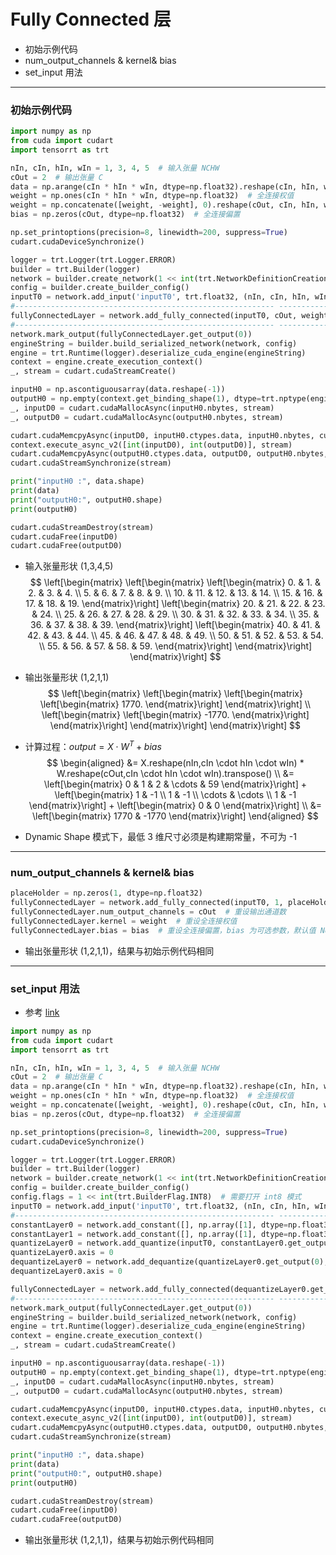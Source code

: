 # Fully Connected 层
+ 初始示例代码
+ num_output_channels & kernel& bias
+ set_input 用法

---
### 初始示例代码
```python
import numpy as np
from cuda import cudart
import tensorrt as trt

nIn, cIn, hIn, wIn = 1, 3, 4, 5  # 输入张量 NCHW
cOut = 2  # 输出张量 C
data = np.arange(cIn * hIn * wIn, dtype=np.float32).reshape(cIn, hIn, wIn)  # 输入数据
weight = np.ones(cIn * hIn * wIn, dtype=np.float32)  # 全连接权值
weight = np.concatenate([weight, -weight], 0).reshape(cOut, cIn, hIn, wIn)
bias = np.zeros(cOut, dtype=np.float32)  # 全连接偏置

np.set_printoptions(precision=8, linewidth=200, suppress=True)
cudart.cudaDeviceSynchronize()

logger = trt.Logger(trt.Logger.ERROR)
builder = trt.Builder(logger)
network = builder.create_network(1 << int(trt.NetworkDefinitionCreationFlag.EXPLICIT_BATCH))
config = builder.create_builder_config()
inputT0 = network.add_input('inputT0', trt.float32, (nIn, cIn, hIn, wIn))
#---------------------------------------------------------- --------------------# 替换部分
fullyConnectedLayer = network.add_fully_connected(inputT0, cOut, weight, bias)
#---------------------------------------------------------- --------------------# 替换部分
network.mark_output(fullyConnectedLayer.get_output(0))
engineString = builder.build_serialized_network(network, config)
engine = trt.Runtime(logger).deserialize_cuda_engine(engineString)
context = engine.create_execution_context()
_, stream = cudart.cudaStreamCreate()

inputH0 = np.ascontiguousarray(data.reshape(-1))
outputH0 = np.empty(context.get_binding_shape(1), dtype=trt.nptype(engine.get_binding_dtype(1)))
_, inputD0 = cudart.cudaMallocAsync(inputH0.nbytes, stream)
_, outputD0 = cudart.cudaMallocAsync(outputH0.nbytes, stream)

cudart.cudaMemcpyAsync(inputD0, inputH0.ctypes.data, inputH0.nbytes, cudart.cudaMemcpyKind.cudaMemcpyHostToDevice, stream)
context.execute_async_v2([int(inputD0), int(outputD0)], stream)
cudart.cudaMemcpyAsync(outputH0.ctypes.data, outputD0, outputH0.nbytes, cudart.cudaMemcpyKind.cudaMemcpyDeviceToHost, stream)
cudart.cudaStreamSynchronize(stream)

print("inputH0 :", data.shape)
print(data)
print("outputH0:", outputH0.shape)
print(outputH0)

cudart.cudaStreamDestroy(stream)
cudart.cudaFree(inputD0)
cudart.cudaFree(outputD0)
```

+ 输入张量形状 (1,3,4,5)
$$
\left[\begin{matrix}
    \left[\begin{matrix}
        \left[\begin{matrix}
            0. & 1. & 2. & 3. & 4. \\
            5. & 6. & 7. & 8. & 9. \\
            10. & 11. & 12. & 13. & 14. \\
            15. & 16. & 17. & 18. & 19.
        \end{matrix}\right]
        \left[\begin{matrix}
            20. & 21. & 22. & 23. & 24. \\
            25. & 26. & 27. & 28. & 29. \\
            30. & 31. & 32. & 33. & 34. \\
            35. & 36. & 37. & 38. & 39.
        \end{matrix}\right]
        \left[\begin{matrix}
            40. & 41. & 42. & 43. & 44. \\
            45. & 46. & 47. & 48. & 49. \\
            50. & 51. & 52. & 53. & 54. \\
            55. & 56. & 57. & 58. & 59.
        \end{matrix}\right]
    \end{matrix}\right]
\end{matrix}\right]
$$

+ 输出张量形状 (1,2,1,1)
$$
\left[\begin{matrix}
    \left[\begin{matrix}
        \left[\begin{matrix}
            \left[\begin{matrix}
                1770.
            \end{matrix}\right]
        \end{matrix}\right] \\
        \left[\begin{matrix}
            \left[\begin{matrix}
                -1770.
            \end{matrix}\right]
        \end{matrix}\right]
    \end{matrix}\right]
\end{matrix}\right]
$$

+ 计算过程：$output = X \cdot W^{T} + bias$
$$
\begin{aligned}
    &= X.reshape(nIn,cIn \cdot hIn \cdot wIn) * W.reshape(cOut,cIn \cdot hIn \cdot wIn).transpose() \\
    &= \left[\begin{matrix} 0 & 1 & 2 & \cdots & 59 \end{matrix}\right] +
       \left[\begin{matrix} 1 & -1 \\ 1 & -1 \\ \cdots & \cdots \\ 1 & -1 \end{matrix}\right] +
       \left[\begin{matrix} 0 & 0 \end{matrix}\right] \\
    &= \left[\begin{matrix} 1770 & -1770 \end{matrix}\right]
\end{aligned}
$$

+ Dynamic Shape 模式下，最低 3 维尺寸必须是构建期常量，不可为 -1

---
### num_output_channels & kernel& bias
```python
placeHolder = np.zeros(1, dtype=np.float32)
fullyConnectedLayer = network.add_fully_connected(inputT0, 1, placeHolder, placeHolder)
fullyConnectedLayer.num_output_channels = cOut  # 重设输出通道数
fullyConnectedLayer.kernel = weight  # 重设全连接权值
fullyConnectedLayer.bias = bias  # 重设全连接偏置，bias 为可选参数，默认值 None
```

+ 输出张量形状 (1,2,1,1)，结果与初始示例代码相同

---
### set_input 用法
+ 参考 [link](https://docs.nvidia.com/deeplearning/tensorrt/api/c_api/classnvinfer1_1_1_i_fully_connected_layer.html#aa1eb8deb3192489196cb7884a4177de4)
```python
import numpy as np
from cuda import cudart
import tensorrt as trt

nIn, cIn, hIn, wIn = 1, 3, 4, 5  # 输入张量 NCHW
cOut = 2  # 输出张量 C
data = np.arange(cIn * hIn * wIn, dtype=np.float32).reshape(cIn, hIn, wIn)  # 输入数据
weight = np.ones(cIn * hIn * wIn, dtype=np.float32)  # 全连接权值
weight = np.concatenate([weight, -weight], 0).reshape(cOut, cIn, hIn, wIn)
bias = np.zeros(cOut, dtype=np.float32)  # 全连接偏置

np.set_printoptions(precision=8, linewidth=200, suppress=True)
cudart.cudaDeviceSynchronize()

logger = trt.Logger(trt.Logger.ERROR)
builder = trt.Builder(logger)
network = builder.create_network(1 << int(trt.NetworkDefinitionCreationFlag.EXPLICIT_BATCH))
config = builder.create_builder_config()
config.flags = 1 << int(trt.BuilderFlag.INT8)  # 需要打开 int8 模式
inputT0 = network.add_input('inputT0', trt.float32, (nIn, cIn, hIn, wIn))
#---------------------------------------------------------- --------------------# 替换部分
constantLayer0 = network.add_constant([], np.array([1], dtype=np.float32))
constantLayer1 = network.add_constant([], np.array([1], dtype=np.float32))
quantizeLayer0 = network.add_quantize(inputT0, constantLayer0.get_output(0))
quantizeLayer0.axis = 0
dequantizeLayer0 = network.add_dequantize(quantizeLayer0.get_output(0), constantLayer1.get_output(0))
dequantizeLayer0.axis = 0

fullyConnectedLayer = network.add_fully_connected(dequantizeLayer0.get_output(0), cOut, weight, bias)
#---------------------------------------------------------- --------------------# 替换部分
network.mark_output(fullyConnectedLayer.get_output(0))
engineString = builder.build_serialized_network(network, config)
engine = trt.Runtime(logger).deserialize_cuda_engine(engineString)
context = engine.create_execution_context()
_, stream = cudart.cudaStreamCreate()

inputH0 = np.ascontiguousarray(data.reshape(-1))
outputH0 = np.empty(context.get_binding_shape(1), dtype=trt.nptype(engine.get_binding_dtype(1)))
_, inputD0 = cudart.cudaMallocAsync(inputH0.nbytes, stream)
_, outputD0 = cudart.cudaMallocAsync(outputH0.nbytes, stream)

cudart.cudaMemcpyAsync(inputD0, inputH0.ctypes.data, inputH0.nbytes, cudart.cudaMemcpyKind.cudaMemcpyHostToDevice, stream)
context.execute_async_v2([int(inputD0), int(outputD0)], stream)
cudart.cudaMemcpyAsync(outputH0.ctypes.data, outputD0, outputH0.nbytes, cudart.cudaMemcpyKind.cudaMemcpyDeviceToHost, stream)
cudart.cudaStreamSynchronize(stream)

print("inputH0 :", data.shape)
print(data)
print("outputH0:", outputH0.shape)
print(outputH0)

cudart.cudaStreamDestroy(stream)
cudart.cudaFree(inputD0)
cudart.cudaFree(outputD0)
```

+ 输出张量形状 (1,2,1,1)，结果与初始示例代码相同


